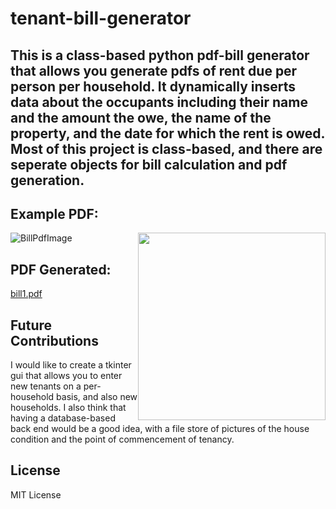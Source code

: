 # tenant-bill-generator

## This is a class-based python pdf-bill generator that allows you generate pdfs of rent due per person per household. It dynamically inserts data about the occupants including their name and the amount the owe, the name of the property, and the date for which the rent is owed. Most of this project is class-based, and there are seperate objects for bill calculation and pdf generation.

## Example PDF:
![BillPdfImage](https://user-images.githubusercontent.com/59273598/196341868-c940e04a-e8e8-4e0e-814e-075676ac720a.JPG)
<img style="float: right; width:300px" src="[BillPdfImage](https://user-images.githubusercontent.com/59273598/196341868-c940e04a-e8e8-4e0e-814e-075676ac720a.JPG)">

## PDF Generated:
[bill1.pdf](https://github.com/PeterEnglish/tenant-bill-generator/files/9806647/bill1.pdf)

## Future Contributions
I would like to create a tkinter gui that allows you to enter new tenants on a per-household basis, and also new households.
I also think that having a database-based back end would be a good idea, with a file store of pictures of the house condition and the point of commencement of tenancy.

## License
MIT License
